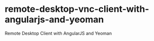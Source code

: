 remote-desktop-vnc-client-with-angularjs-and-yeoman
===================================================

Remote Desktop Client with AngularJS and Yeoman
